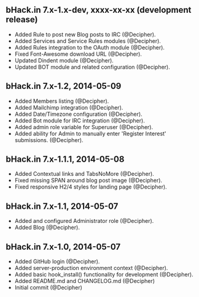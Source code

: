 bHack.in 7.x-1.x-dev, xxxx-xx-xx (development release)
--------------------------------------------------------------------------------

* Added Rule to post new Blog posts to IRC (@Decipher).
* Added Services and Service Rules modules (@Decipher).
* Added Rules integration to the OAuth module (@Decipher).
* Fixed Font-Awesome download URL (@Decipher).
* Updated Dindent module (@Decipher).
* Updated BOT module and related configuration (@Decipher).



bHack.in 7.x-1.2, 2014-05-09
--------------------------------------------------------------------------------

* Added Members listing (@Decipher).
* Added Mailchimp integration (@Decipher).
* Added Date/Timezone configuration (@Decipher).
* Added Bot module for IRC integration (@Decipher).
* Added admin role variable for Superuser (@Decipher).
* Added ability for Admin to manually enter 'Register Interest' submissions.
  (@Decipher).



bHack.in 7.x-1.1.1, 2014-05-08
--------------------------------------------------------------------------------

* Added Contextual links and TabsNoMore (@Decipher).
* Fixed missing SPAN around blog post image (@Decipher).
* Fixed responsive H2/4 styles for landing page (@Decipher).



bHack.in 7.x-1.1, 2014-05-07
--------------------------------------------------------------------------------

* Added and configured Administrator role (@Decipher).
* Added Blog (@Decipher).



bHack.in 7.x-1.0, 2014-05-07
--------------------------------------------------------------------------------

* Added GitHub login (@Decipher).
* Added server-production environment context (@Decipher).
* Added basic hook_install() functionality for development (@Decipher).
* Added README.md and CHANGELOG.md (@Decipher)
* Initial commit (@Decipher)
